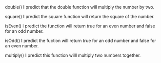 double()
I predict that the double function will multiply the number by two.

square()
I predict the square function will return the square of the number.

isEven()
I predict the function will return true for an even number and false for an odd number.

isOdd()
I predict the fuction will return true for an odd number and false for an even number.

multiply()
I predict this function willl multiply two numbers together.

